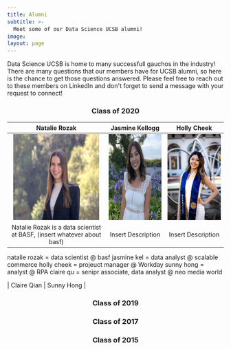```yaml
---
title: Alumni
subtitle: >-
  Meet some of our Data Science UCSB alumni!
image:
layout: page
---
```


Data Science UCSB is home to many successfull gauchos in the industry! There are many questions that our members have for UCSB alumni, so here is the chance to get those questions answered. Please feel free to reach out to these members on LinkedIn and don't forget to send a message with your request to connect!

<title> Featured Alumni </title>

<center><h3> Class of 2020 </h3></center>


|   Natalie Rozak   |  Jasmine Kellogg   |   Holly Cheek  |
| :----------:      | :----------:   |    :----------:    |
| <img src="/images/alumnipics/NatalieRozak.jpg" width="200" height="200">  | <img src="/images/alumnipics/jasminekellogg.jpg" width="200" height="200">  | <img src="/images/alumnipics/HollyCheek.jpg" width="200" height="200">  |
| Natalie Rozak is a data scientist at BASF, (insert whatever about basf) | Insert Description | Insert Description |


natalie rozak = data scientist @ basf
jasmine kel = data analyst @ scalable commerce
holly cheek = projeuct manager @ Workday
sunny hong = analyst @ RPA
claire qu = senipr associate, data analyst @ neo media world

| Claire Qian | Sunny Hong | 

<center><h3> Class of 2019 </h3></center>


<center><h3> Class of 2017 </h3></center>

<center><h3> Class of 2015 </h3></center>